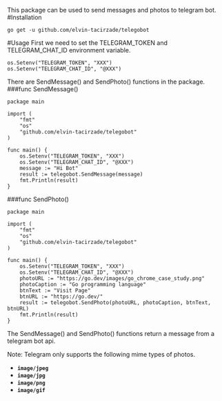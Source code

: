 This package can be used to send messages and photos to telegram bot.
#Installation
```
go get -u github.com/elvin-tacirzade/telegobot
```
#Usage
First we need to set the TELEGRAM_TOKEN and TELEGRAM_CHAT_ID environment variable.
```
os.Setenv("TELEGRAM_TOKEN", "XXX")
os.Setenv("TELEGRAM_CHAT_ID", "@XXX")
```
There are SendMessage() and SendPhoto() functions in the package.
###func SendMessage()
```
package main

import (
	"fmt"
	"os"
	"github.com/elvin-tacirzade/telegobot"
)

func main() {
	os.Setenv("TELEGRAM_TOKEN", "XXX")
	os.Setenv("TELEGRAM_CHAT_ID", "@XXX")
	message := "Hi Bot"
	result := telegobot.SendMessage(message)
	fmt.Println(result)
}
```
###func SendPhoto()
```
package main

import (
	"fmt"
	"os"
	"github.com/elvin-tacirzade/telegobot"
)

func main() {
	os.Setenv("TELEGRAM_TOKEN", "XXX")
	os.Setenv("TELEGRAM_CHAT_ID", "@XXX")
	photoURL := "https://go.dev/images/go_chrome_case_study.png"
	photoCaption := "Go programming language"
	btnText := "Visit Page"
	btnURL := "https://go.dev/"
	result := telegobot.SendPhoto(photoURL, photoCaption, btnText, btnURL)
	fmt.Println(result)
}
```
The SendMessage() and SendPhoto() functions return a message from a telegram bot api.

Note: Telegram only supports the following mime types of photos.
* **`image/jpeg`**
* **`image/jpg`**
* **`image/png`**
* **`image/gif`**